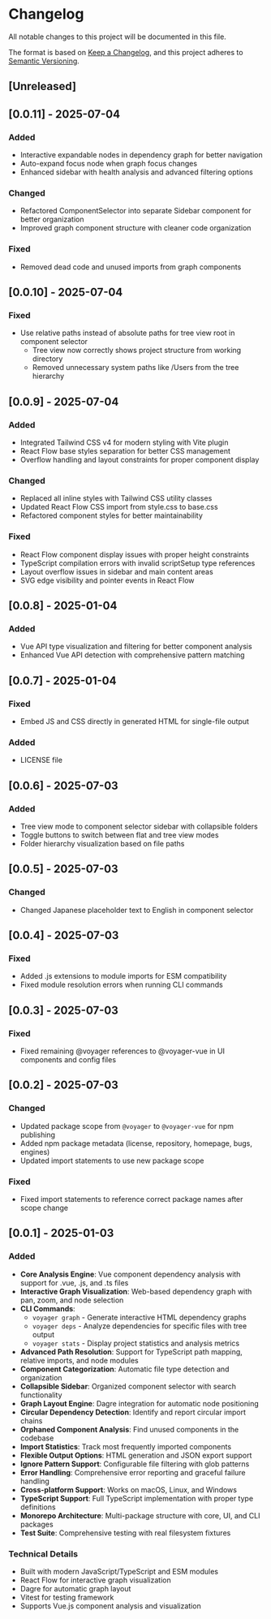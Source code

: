 # Changelog

All notable changes to this project will be documented in this file.

The format is based on [Keep a Changelog](https://keepachangelog.com/en/1.0.0/),
and this project adheres to [Semantic Versioning](https://semver.org/spec/v2.0.0.html).

## [Unreleased]

## [0.0.11] - 2025-07-04

### Added
- Interactive expandable nodes in dependency graph for better navigation
- Auto-expand focus node when graph focus changes
- Enhanced sidebar with health analysis and advanced filtering options

### Changed
- Refactored ComponentSelector into separate Sidebar component for better organization
- Improved graph component structure with cleaner code organization

### Fixed
- Removed dead code and unused imports from graph components

## [0.0.10] - 2025-07-04

### Fixed
- Use relative paths instead of absolute paths for tree view root in component selector
  - Tree view now correctly shows project structure from working directory
  - Removed unnecessary system paths like /Users from the tree hierarchy

## [0.0.9] - 2025-07-04

### Added
- Integrated Tailwind CSS v4 for modern styling with Vite plugin
- React Flow base styles separation for better CSS management
- Overflow handling and layout constraints for proper component display

### Changed
- Replaced all inline styles with Tailwind CSS utility classes
- Updated React Flow CSS import from style.css to base.css
- Refactored component styles for better maintainability

### Fixed
- React Flow component display issues with proper height constraints
- TypeScript compilation errors with invalid scriptSetup type references
- Layout overflow issues in sidebar and main content areas
- SVG edge visibility and pointer events in React Flow

## [0.0.8] - 2025-01-04

### Added
- Vue API type visualization and filtering for better component analysis
- Enhanced Vue API detection with comprehensive pattern matching

## [0.0.7] - 2025-01-04

### Fixed
- Embed JS and CSS directly in generated HTML for single-file output

### Added
- LICENSE file

## [0.0.6] - 2025-07-03

### Added
- Tree view mode to component selector sidebar with collapsible folders
- Toggle buttons to switch between flat and tree view modes
- Folder hierarchy visualization based on file paths

## [0.0.5] - 2025-07-03

### Changed
- Changed Japanese placeholder text to English in component selector

## [0.0.4] - 2025-07-03

### Fixed
- Added .js extensions to module imports for ESM compatibility
- Fixed module resolution errors when running CLI commands

## [0.0.3] - 2025-07-03

### Fixed
- Fixed remaining @voyager references to @voyager-vue in UI components and config files

## [0.0.2] - 2025-07-03

### Changed
- Updated package scope from `@voyager` to `@voyager-vue` for npm publishing
- Added npm package metadata (license, repository, homepage, bugs, engines)
- Updated import statements to use new package scope

### Fixed
- Fixed import statements to reference correct package names after scope change

## [0.0.1] - 2025-01-03

### Added

- **Core Analysis Engine**: Vue component dependency analysis with support for .vue, .js, and .ts files
- **Interactive Graph Visualization**: Web-based dependency graph with pan, zoom, and node selection
- **CLI Commands**:
  - `voyager graph` - Generate interactive HTML dependency graphs
  - `voyager deps` - Analyze dependencies for specific files with tree output
  - `voyager stats` - Display project statistics and analysis metrics
- **Advanced Path Resolution**: Support for TypeScript path mapping, relative imports, and node modules
- **Component Categorization**: Automatic file type detection and organization
- **Collapsible Sidebar**: Organized component selector with search functionality
- **Graph Layout Engine**: Dagre integration for automatic node positioning
- **Circular Dependency Detection**: Identify and report circular import chains
- **Orphaned Component Analysis**: Find unused components in the codebase
- **Import Statistics**: Track most frequently imported components
- **Flexible Output Options**: HTML generation and JSON export support
- **Ignore Pattern Support**: Configurable file filtering with glob patterns
- **Error Handling**: Comprehensive error reporting and graceful failure handling
- **Cross-platform Support**: Works on macOS, Linux, and Windows
- **TypeScript Support**: Full TypeScript implementation with proper type definitions
- **Monorepo Architecture**: Multi-package structure with core, UI, and CLI packages
- **Test Suite**: Comprehensive testing with real filesystem fixtures

### Technical Details

- Built with modern JavaScript/TypeScript and ESM modules
- React Flow for interactive graph visualization
- Dagre for automatic graph layout
- Vitest for testing framework
- Supports Vue.js component analysis and visualization
